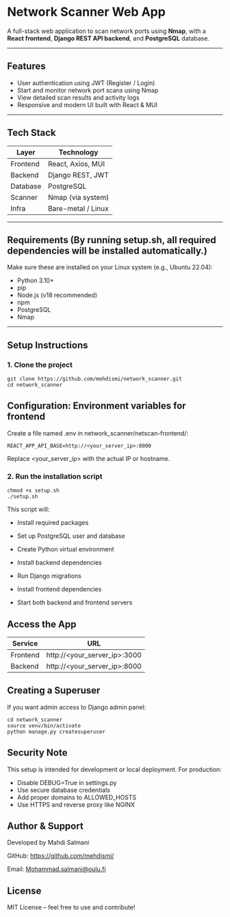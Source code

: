 
# Network Scanner Web App

A full-stack web application to scan network ports using **Nmap**, with a **React frontend**, **Django REST API backend**, and **PostgreSQL** database.

---

## Features

- User authentication using JWT (Register / Login)
- Start and monitor network port scans using Nmap
- View detailed scan results and activity logs
- Responsive and modern UI built with React & MUI

---

## Tech Stack

| Layer      | Technology         |
|------------|--------------------|
| Frontend   | React, Axios, MUI  |
| Backend    | Django REST, JWT   |
| Database   | PostgreSQL         |
| Scanner    | Nmap (via system)  |
| Infra      | Bare-metal / Linux |

---

## Requirements (By running setup.sh, all required dependencies will be installed automatically.)

Make sure these are installed on your Linux system (e.g., Ubuntu 22.04): 


- Python 3.10+
- pip
- Node.js (v18 recommended)
- npm
- PostgreSQL
- Nmap

---

## Setup Instructions

### 1. Clone the project

```
git clone https://github.com/mehdismi/network_scanner.git
cd network_scanner
```

## Configuration: Environment variables for frontend
Create a file named .env in network_scanner/netscan-frontend/:
```
REACT_APP_API_BASE=http://<your_server_ip>:8000
```
Replace <your_server_ip> with the actual IP or hostname.

### 2. Run the installation script
```
chmod +x setup.sh
./setup.sh
```

This script will:

- Install required packages

- Set up PostgreSQL user and database

- Create Python virtual environment

- Install backend dependencies

- Run Django migrations

- Install frontend dependencies

- Start both backend and frontend servers


## Access the App
| Service    | URL                              |
|------------|----------------------------------|
| Frontend   | http://<your_server_ip>:3000     |
| Backend    | http://<your_server_ip>:8000     |

## Creating a Superuser
If you want admin access to Django admin panel:
```
cd network_scanner
source venv/bin/activate
python manage.py createsuperuser
```

## Security Note

This setup is intended for development or local deployment. For production:

- Disable DEBUG=True in settings.py
- Use secure database credentials
- Add proper domains to ALLOWED_HOSTS
- Use HTTPS and reverse proxy like NGINX

## Author & Support

Developed by Mahdi Salmani

GitHub: https://github.com/mehdismi/

Email: Mohammad.salmani@oulu.fi



## License
MIT License – feel free to use and contribute!






